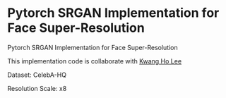 # Pytorch SRGAN Implementation for Face Super-Resolution
Pytorch SRGAN Implementation for Face Super-Resolution

This implementation code is collaborate with [Kwang Ho Lee](https://github.com/khlee369)

Dataset: CelebA-HQ

Resolution Scale: x8

